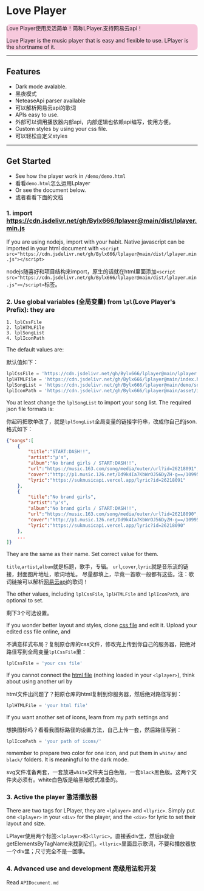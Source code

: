 # Love Player
<div style="background:rgba(233,81,147,0.3);border-radius:10px">
Love Player使用灵活简单！简称LPlayer.支持网易云api！

Love Player is the music player that is easy and flexible to use. LPlayer is the shortname of it.
</div>

***

## Features
- Dark mode avalable.
- 黑夜模式
- NeteaseApi parser available
- 可以解析网易云api的歌词
- APIs easy to use.
- 外部可以调用播放器内部api，内部逻辑也依赖api编写，使用方便。
- Custom styles by using your css file.
- 可以轻松自定义styles

***

## Get Started
- See how the player work in `/demo/demo.html`
- 看看`demo.html`怎么运用Lplayer
- Or see the document below.
- 或者看看下面的文档

### 1. import <https://cdn.jsdelivr.net/gh/Bylx666/lplayer@main/dist/lplayer.min.js>

If you are using nodejs, import with your habit. Native javascript can be imported in your html document with `<script src="https://cdn.jsdelivr.net/gh/Bylx666/lplayer@main/dist/lplayer.min.js"></script>`

nodejs随喜好和项目结构来import，原生的话就在html里面添加`<script src="https://cdn.jsdelivr.net/gh/Bylx666/lplayer@main/dist/lplayer.min.js"></script>`标签。

### 2. Use global variables (全局变量) from `lpl`(Love Player's Prefix): they are

    1. lplCssFile 
    2. lplHTMLFile 
    3. lplSongList 
    4. lplIconPath

The default values are:

默认值如下：

``` javascript
lplCssFile = 'https://cdn.jsdelivr.net/gh/Bylx666/lplayer@main/lplayer.css';
lplHTMLFile = 'https://cdn.jsdelivr.net/gh/Bylx666/lplayer@main/index.html';
lplSongList = 'https://cdn.jsdelivr.net/gh/Bylx666/lplayer@main/demo/songs.json';
lplIconPath = 'https://cdn.jsdelivr.net/gh/Bylx666/lplayer@main/asset/icons/';
```
You at least change the `lplSongList` to import your song list. The required json file formats is:

你起码把歌单改了，就是`lplSongList`全局变量的链接字符串，改成你自己的json.格式如下：

``` json
{"songs":[
    {
        "title":"START:DASH!!",
        "artist":"μ's",
        "album":"No brand girls / START:DASH!!",
        "url":"https://music.163.com/song/media/outer/url?id=26218091",
        "cover":"http://p1.music.126.net/Dd9k4Ia7KbWrOJ56DyZH-g==/109951163230305154.jpg?param=130y130",
        "lyric":"https://sukmusicapi.vercel.app/lyric?id=26218091"
    },
    {
        "title":"No brand girls",
        "artist":"μ's",
        "album":"No brand girls / START:DASH!!",
        "url":"https://music.163.com/song/media/outer/url?id=26218090",
        "cover":"http://p1.music.126.net/Dd9k4Ia7KbWrOJ56DyZH-g==/109951163230305154.jpg?param=130y130",
        "lyric":"https://sukmusicapi.vercel.app/lyric?id=26218090"
    },
    ...
]}
```

They are the same as their name. Set correct value for them.

`title`,`artist`,`album`就是标题，歌手，专辑。
`url`,`cover`,`lyric`就是音乐流的链接，封面图片地址，歌词地址。
尽量都填上，毕竟一首歌一般都有这些。注：歌词链接可以解析[网易云api](https://github.com/Binaryify/NeteaseCloudMusicApi)的歌词！

The other values, including `lplCssFile`, `lplHTMLFile` and `lplIconPath`, are optional to set. 

剩下3个可选设置。

If you wonder better layout and styles, clone [css file](https://cdn.jsdelivr.net/gh/Bylx666/lplayer@main/lplayer.css) and edit it. Upload your edited css file online, and 

不满意样式布局？复制原仓库的css文件，修改完上传到你自己的服务器，把绝对路径写到全局变量`lplCssFile`里：

```javascript
lplCssFile = 'your css file'
```

If you cannot connect the [html file](https://raw.githubusercontent.com/Bylx666/lplayer/main/index.html) (nothing loaded in your `<lplayer>`), think about using another url by 

html文件出问题了？把原仓库的html复制到你服务器，然后绝对路径写到：

```javascript
lplHTMLFile = 'your html file'
```

If you want another set of icons, learn from my path settings and 

想换图标吗？看看我图标路径的设置方法，自己上传一套，然后路径写到：

```javascript
lplIconPath = 'your path of icons/'
```

remember to prepare two color for one icon, and put them in `white/` and `black/` folders. It is meaningful to the dark mode.

svg文件准备两套，一套放进`white`文件夹当白色版，一套`black`黑色版。这两个文件夹必须有。white白色版是给黑暗模式准备的。

### 3. Active the player 激活播放器

There are two tags for LPlayer, they are `<lplayer>` and `<llyric>`. Simply put one `<lplayer>` in your `<div>` for the player, and the `<div>` for lyric to set their layout and size.

LPlayer使用两个标签:`<lplayer>`和`<llyric>`。直接丢div里，然后js就会getElementsByTagName来找到它们。`<llyric>`里面显示歌词，不要和播放器放一个div里；尺寸完全不是一回事。

### 4. Advanced use and development 高级用法和开发
Read `APIDocument.md`